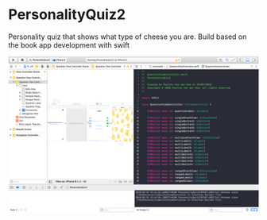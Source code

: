 # PersonalityQuiz2
Personality quiz that shows what type of cheese you are. 
Build based on the book app development with swift

![alt text](https://github.com/paulinavvdoe/PersonalityQuiz2/blob/master/Screen%20Shot%202018-02-23%20at%2022.45.06.png)
